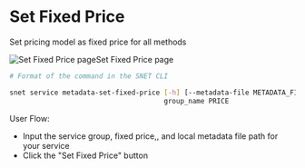 # Set Fixed Price

Set pricing model as fixed price for all methods

![Set Fixed Price page](/assets/images/products/AIMarketplace/TUI/Screenshot2024-08-17at6.00.17PM.png)Set Fixed Price page

```bash
# Format of the command in the SNET CLI

snet service metadata-set-fixed-price [-h] [--metadata-file METADATA_FILE]
                                      group_name PRICE
```

User Flow:

* Input the service group, fixed price,, and local metadata file path for your service
* Click the "Set Fixed Price" button
